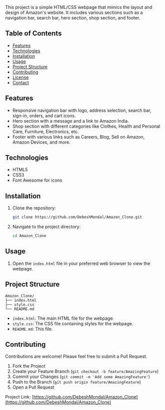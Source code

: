 

This project is a simple HTML/CSS webpage that mimics the layout and design of Amazon's website. It includes various sections such as a navigation bar, search bar, hero section, shop section, and footer.

## Table of Contents

- [Features](#features)
- [Technologies](#technologies)
- [Installation](#installation)
- [Usage](#usage)
- [Project Structure](#project-structure)
- [Contributing](#contributing)
- [License](#license)
- [Contact](#contact)

## Features

- Responsive navigation bar with logo, address selection, search bar, sign-in, orders, and cart icons.
- Hero section with a message and a link to Amazon India.
- Shop section with different categories like Clothes, Health and Personal Care, Furniture, Electronics, etc.
- Footer with various links such as Careers, Blog, Sell on Amazon, Amazon Devices, and more.

## Technologies

- HTML5
- CSS3
- Font Awesome for icons

## Installation

1. Clone the repository:
   ```sh
   git clone https://github.com/DebeshMondal/Amazon_Clone.git
   ```
2. Navigate to the project directory:
   ```sh
   cd Amazon_Clone
   ```

## Usage

1. Open the `index.html` file in your preferred web browser to view the webpage.

## Project Structure

```
Amazon_Clone/
├── index.html
├── style.css
└── README.md
```

- `index.html`: The main HTML file for the webpage.
- `style.css`: The CSS file containing styles for the webpage.
- `README.md`: This file.

## Contributing

Contributions are welcome! Please feel free to submit a Pull Request.

1. Fork the Project
2. Create your Feature Branch (`git checkout -b feature/AmazingFeature`)
3. Commit your Changes (`git commit -m 'Add some AmazingFeature'`)
4. Push to the Branch (`git push origin feature/AmazingFeature`)
5. Open a Pull Request





Project Link: [https://github.com/DebeshMondal/Amazon_Clone](https://github.com/DebeshMondal/Amazon_Clone)
```

